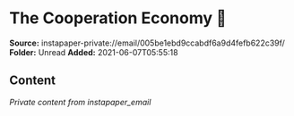 # The Cooperation Economy 🤝

**Source:** instapaper-private://email/005be1ebd9ccabdf6a9d4fefb622c39f/
**Folder:** Unread
**Added:** 2021-06-07T05:55:18




## Content
*Private content from instapaper_email*
